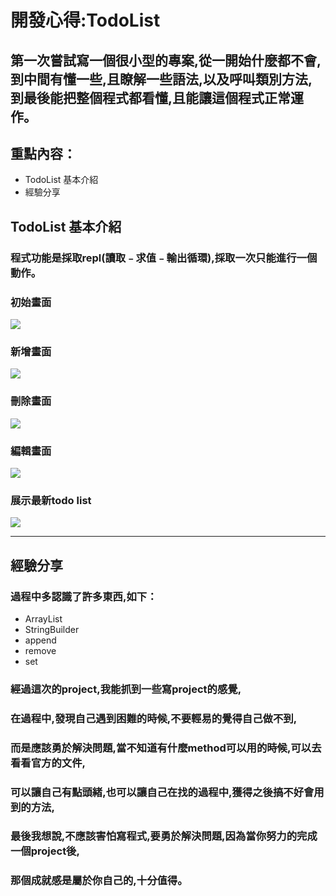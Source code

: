 # 開發心得:TodoList
## 第一次嘗試寫一個很小型的專案,從一開始什麼都不會,到中間有懂一些,且瞭解一些語法,以及呼叫類別方法,到最後能把整個程式都看懂,且能讓這個程式正常運作。
## 重點內容：
* TodoList 基本介紹
* 經驗分享 

## TodoList 基本介紹
### 程式功能是採取repl(讀取﹣求值﹣輸出循環),採取一次只能進行一個動作。
### 初始畫面
![](https://i.imgur.com/y5DLRwf.jpg)
### 新增畫面
![](https://i.imgur.com/N3BtKb5.jpg)
### 刪除畫面
![](https://i.imgur.com/FLnaf7S.jpg)
### 編輯畫面
![](https://i.imgur.com/3jR0Cns.jpg)
### 展示最新todo list
![](https://i.imgur.com/fTg9JJ4.jpg)

_________
## 經驗分享
### 過程中多認識了許多東西,如下：
* ArrayList<String>
* StringBuilder
* append
* remove
* set
### 經過這次的project,我能抓到一些寫project的感覺,
### 在過程中,發現自己遇到困難的時候,不要輕易的覺得自己做不到,
### 而是應該勇於解決問題,當不知道有什麼method可以用的時候,可以去看看官方的文件,
### 可以讓自己有點頭緒,也可以讓自己在找的過程中,獲得之後搞不好會用到的方法,
### 最後我想說,不應該害怕寫程式,要勇於解決問題,因為當你努力的完成一個project後,
###    那個成就感是屬於你自己的,十分值得。
    



